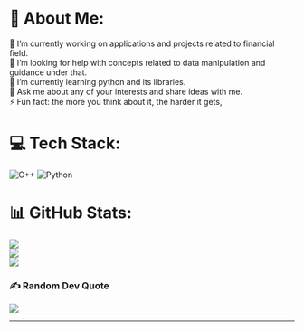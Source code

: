 # 💫 About Me:
🔭 I’m currently working on applications and projects related to financial field.<br>🤝 I’m looking for help with concepts related to data manipulation and guidance under that.  <br>🌱 I’m currently learning python and its libraries. <br>💬 Ask me about any of your interests and share ideas with me.<br>⚡ Fun fact: the more you think about it, the harder it gets,


# 💻 Tech Stack:
![C++](https://img.shields.io/badge/c++-%2300599C.svg?style=for-the-badge&logo=c%2B%2B&logoColor=white) ![Python](https://img.shields.io/badge/python-3670A0?style=for-the-badge&logo=python&logoColor=ffdd54)
# 📊 GitHub Stats:
![](https://github-readme-stats.vercel.app/api?username=hassan&theme=dark&hide_border=true&include_all_commits=false&count_private=true)<br/>
![](https://github-readme-streak-stats.herokuapp.com/?user=hassan&theme=dark&hide_border=true)<br/>
![](https://github-readme-stats.vercel.app/api/top-langs/?username=hassan&theme=dark&hide_border=true&include_all_commits=false&count_private=true&layout=compact)

### ✍️ Random Dev Quote
![](https://quotes-github-readme.vercel.app/api?type=horizontal&theme=radical)

---


<!-- Proudly created with GPRM ( https://gprm.itsvg.in ) -->
